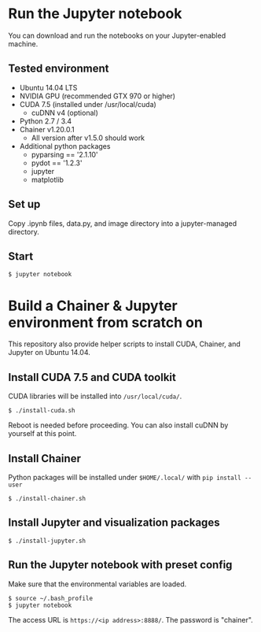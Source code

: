 # Run the Jupyter notebook

You can download and run the notebooks on your Jupyter-enabled machine.

## Tested environment

- Ubuntu 14.04 LTS
- NVIDIA GPU (recommended GTX 970 or higher)
- CUDA 7.5 (installed under /usr/local/cuda)
  - cuDNN v4 (optional)
- Python 2.7 / 3.4
- Chainer v1.20.0.1
  - All version after v1.5.0 should work
- Additional python packages
  - pyparsing == '2.1.10'
  - pydot == '1.2.3'
  - jupyter
  - matplotlib

## Set up

Copy .ipynb files, data.py, and image directory into a jupyter-managed directory.

## Start 

```
$ jupyter notebook
```


# Build a Chainer & Jupyter environment from scratch on 

This repository also provide helper scripts to install CUDA, Chainer, and Jupyter on Ubuntu 14.04.

## Install CUDA 7.5 and CUDA toolkit

CUDA libraries will be installed into `/usr/local/cuda/`.

```
$ ./install-cuda.sh
```
Reboot is needed before proceeding. You can also install cuDNN by yourself at this point.

## Install Chainer

Python packages will be installed under `$HOME/.local/` with `pip install --user`

```
$ ./install-chainer.sh
```

## Install Jupyter and visualization packages

```
$ ./install-jupyter.sh
```

## Run the Jupyter notebook with preset config

Make sure that the environmental variables are loaded.

```
$ source ~/.bash_profile
$ jupyter notebook
```

The access URL is `https://<ip address>:8888/`. The password is "chainer".
